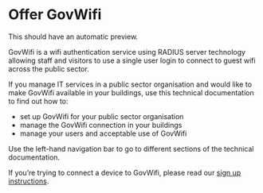 # Offer GovWifi

This should have an automatic preview.

GovWifi is a wifi authentication service using RADIUS server technology allowing staff and visitors to use a single user login to connect to guest wifi across the public sector.

If you manage IT services in a public sector organisation and would like to make GovWifi available in your buildings, use this technical documentation to find out how to:

- set up GovWifi for your public sector organisation
- manage the GovWifi connection in your buildings
- manage your users and acceptable use of GovWifi

Use the left-hand navigation bar to go to different sections of the technical documentation.

If you’re trying to connect a device to GovWifi, please read our [sign up instructions](https://www.wifi.service.gov.uk/about-govwifi/connect-to-govwifi/).

